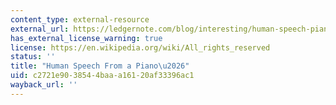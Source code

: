 ```yaml
---
content_type: external-resource
external_url: https://ledgernote.com/blog/interesting/human-speech-piano/
has_external_license_warning: true
license: https://en.wikipedia.org/wiki/All_rights_reserved
status: ''
title: "Human Speech From a Piano\u2026"
uid: c2721e90-3854-4baa-a161-20af33396ac1
wayback_url: ''
---
```


